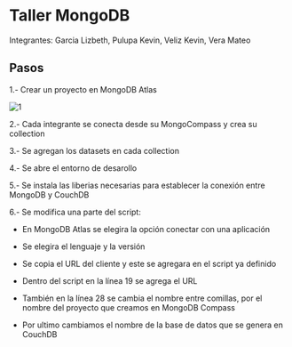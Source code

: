 # Taller MongoDB
Integrantes: Garcia Lizbeth, Pulupa Kevin, Veliz Kevin, Vera Mateo

## Pasos
1.- Crear un proyecto en MongoDB Atlas

![1](https://user-images.githubusercontent.com/65980001/126688031-4eb6639d-a404-4713-80ec-181876500125.png)

2.- Cada integrante se conecta desde su MongoCompass y crea su collection

3.- Se agregan los datasets en cada collection

4.- Se abre el entorno de desarollo

5.- Se instala las liberias necesarias para establecer la conexión entre MongoDB y CouchDB

6.- Se modifica una parte del script:

  * En MongoDB Atlas se elegira la opción conectar con una aplicación
  
  * Se elegira el lenguaje y la versión
  
  * Se copia el URL del cliente y este se agregara en el script ya definido
  
  * Dentro del script en la línea 19 se agrega el URL
  
  * También en la línea 28 se cambia el nombre entre comillas, por el nombre del proyecto que creamos en MongoDB Compass
  
  * Por ultimo cambiamos el nombre de la base de datos que se genera en CouchDB
  
